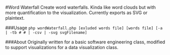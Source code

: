 #Word Waterfall
Create word waterfalls. Kinda like word clouds but with more quantification to the visualization. Currently exports as SVG or plaintext.

###Usage
`php wordWaterfall.php [exluded words file] [words file] [-a | -tb # # | -csv | -svg svgFilename]`

###About
Originally written for a basic software engineering class, modified to support visualizations for a data visualization class.